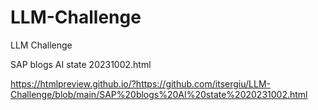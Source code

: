 # LLM-Challenge
LLM Challenge

SAP blogs AI state 20231002.html

https://htmlpreview.github.io/?https://github.com/itsergiu/LLM-Challenge/blob/main/SAP%20blogs%20AI%20state%2020231002.html

